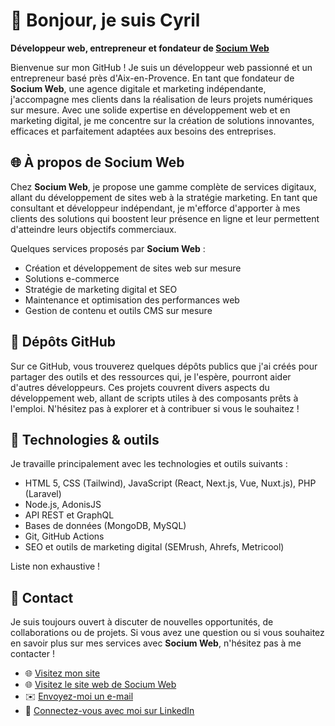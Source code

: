 # 👋 Bonjour, je suis Cyril

**Développeur web, entrepreneur et fondateur de [Socium Web](https://www.sociumweb.com)**

Bienvenue sur mon GitHub ! Je suis un développeur web passionné et un entrepreneur basé près d'Aix-en-Provence. En tant que fondateur de **Socium Web**, une agence digitale et marketing indépendante, j'accompagne mes clients dans la réalisation de leurs projets numériques sur mesure. Avec une solide expertise en développement web et en marketing digital, je me concentre sur la création de solutions innovantes, efficaces et parfaitement adaptées aux besoins des entreprises.

## 🌐 À propos de Socium Web

Chez **Socium Web**, je propose une gamme complète de services digitaux, allant du développement de sites web à la stratégie marketing. En tant que consultant et développeur indépendant, je m'efforce d'apporter à mes clients des solutions qui boostent leur présence en ligne et leur permettent d'atteindre leurs objectifs commerciaux.

Quelques services proposés par **Socium Web** :
- Création et développement de sites web sur mesure
- Solutions e-commerce
- Stratégie de marketing digital et SEO
- Maintenance et optimisation des performances web
- Gestion de contenu et outils CMS sur mesure

## 🔧 Dépôts GitHub

Sur ce GitHub, vous trouverez quelques dépôts publics que j'ai créés pour partager des outils et des ressources qui, je l'espère, pourront aider d'autres développeurs. Ces projets couvrent divers aspects du développement web, allant de scripts utiles à des composants prêts à l'emploi. N'hésitez pas à explorer et à contribuer si vous le souhaitez !

## 🚀 Technologies & outils

Je travaille principalement avec les technologies et outils suivants :
- HTML 5, CSS (Tailwind), JavaScript (React, Next.js, Vue, Nuxt.js), PHP (Laravel) 
- Node.js, AdonisJS
- API REST et GraphQL
- Bases de données (MongoDB, MySQL)
- Git, GitHub Actions
- SEO et outils de marketing digital (SEMrush, Ahrefs, Metricool)

Liste non exhaustive !

## 💼 Contact

Je suis toujours ouvert à discuter de nouvelles opportunités, de collaborations ou de projets. Si vous avez une question ou si vous souhaitez en savoir plus sur mes services avec **Socium Web**, n'hésitez pas à me contacter !

- 🌐 [Visitez mon site](https://www.cyril-julien.com)
- 🌐 [Visitez le site web de Socium Web](https://www.sociumweb.com)
- ✉️ [Envoyez-moi un e-mail](mailto:contact@sociumweb.com)
- 💼 [Connectez-vous avec moi sur LinkedIn](https://www.linkedin.com/in/cj6)
